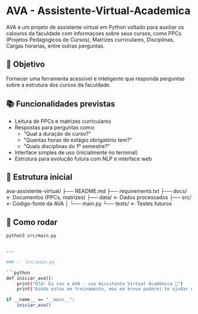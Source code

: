 # AVA - Assistente-Virtual-Academica
AVA e um projeto de assistente virtual em Python voltado para auxiliar os calouros da faculdade com informaçoes sobre seus cursos, como PPCs (Projetos Pedagogicos de Cursos), Matrizes curriculares, Disciplinas, Cargas horarias, entre outras perguntas.
## 🎯 Objetivo

Fornecer uma ferramenta acessível e inteligente que responda perguntas sobre a estrutura dos cursos da faculdade.

## 📚 Funcionalidades previstas

- Leitura de PPCs e matrizes curriculares
- Respostas para perguntas como:
  - "Qual a duração do curso?"
  - "Quantas horas de estágio obrigatório tem?"
  - "Quais disciplinas do 1º semestre?"
- Interface simples de uso (inicialmente no terminal)
- Estrutura para evolução futura com NLP e interface web

## 📁 Estrutura inicial

ava-assistente-virtual/ ├── README.md ├── requirements.txt ├── docs/ ← Documentos (PPCs, matrizes) ├── data/ ← Dados processados ├── src/ ← Código-fonte da AVA │ └── main.py └── tests/ ← Testes futuros

## 🚀 Como rodar

```bash
python3 src/main.py


---

### ✅ `src/main.py`

```python
def iniciar_ava():
    print("Olá! Eu sou a AVA - sua Assistente Virtual Acadêmica 🤖")
    print("Ainda estou em treinamento, mas em breve poderei te ajudar com dúvidas sobre seu curso!")

if __name__ == "__main__":
    iniciar_ava()
